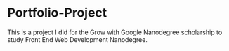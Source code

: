 # Portfolio-Project
This is a project I did for the Grow with Google Nanodegree scholarship to study Front End Web Development Nanodegree.
